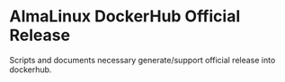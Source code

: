 # AlmaLinux DockerHub Official Release

Scripts and documents necessary generate/support official release into  dockerhub.
